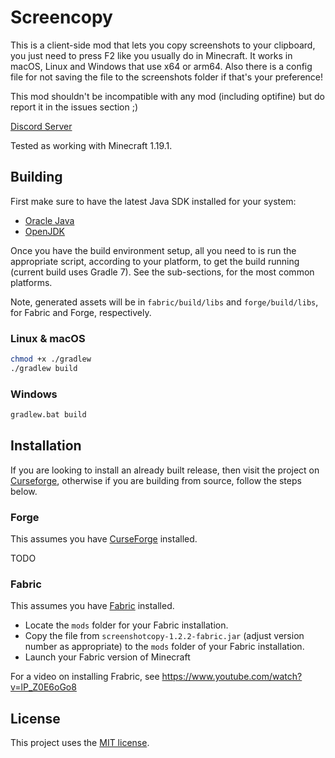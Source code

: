 # Screencopy

This is a client-side mod that lets you copy screenshots to your clipboard, you just need to press F2 like you usually do in Minecraft. It works in macOS, Linux and Windows that use x64 or arm64. Also there is a config file for not saving the file to the screenshots folder if that's your preference!

This mod shouldn't be incompatible with any mod (including optifine) but do report it in the issues section ;)

[Discord Server](https://discord.gg/7EnaAuaAwF)

Tested as working with Minecraft 1.19.1.

## Building

First make sure to have the latest Java SDK installed for your system:

 - [Oracle Java](https://www.oracle.com/ca-en/java/technologies/downloads/)
 - [OpenJDK](https://openjdk.org/)

Once you have the build environment setup, all you need to is
run the appropriate script, according to your platform, to get
the build running (current build uses Gradle 7). See the sub-sections,
for the most common platforms.

Note, generated assets will be in `fabric/build/libs` and
`forge/build/libs`, for Fabric and Forge, respectively.

### Linux & macOS

```sh
chmod +x ./gradlew
./gradlew build
```

### Windows

```sh
gradlew.bat build
```

## Installation

If you are looking to install an already built release, then visit
the project on [Curseforge](https://www.curseforge.com/minecraft/mc-mods/screencopy),
otherwise if you are building from source, follow the steps below.

### Forge

This assumes you have [CurseForge](https://www.curseforge.com/) installed.

TODO

### Fabric

This assumes you have [Fabric](https://fabricmc.net/) installed.

 - Locate the `mods` folder for your Fabric installation.
 - Copy the file from `screenshotcopy-1.2.2-fabric.jar` (adjust version number as appropriate) to the `mods` folder of your Fabric installation.
 - Launch your Fabric version of Minecraft

For a video on installing Frabric, see https://www.youtube.com/watch?v=lP_Z0E6oGo8

## License

This project uses the [MIT license](./LICENSE-MIT).